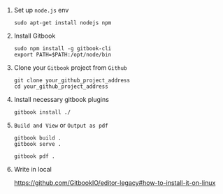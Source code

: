 1. Set up `node.js` env
    ```
    sudo apt-get install nodejs npm
    ```

2. Install Gitbook
    ```
    sudo npm install -g gitbook-cli
    export PATH=$PATH:/opt/node/bin
    ```

3. Clone your `Gitbook` project from `Github`
    ```
    git clone your_github_project_address
    cd your_github_project_address
    ```

4. Install necessary gitbook plugins
    ```
    gitbook install ./
    ```

5. `Build and View` or `Output as pdf`
    ```
    gitbook build .
    gitbook serve .

    gitbook pdf .
    ```
6. Write in local

    https://github.com/GitbookIO/editor-legacy#how-to-install-it-on-linux
